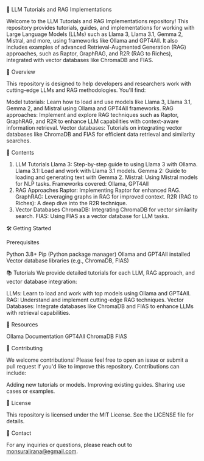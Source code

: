 🤖 LLM Tutorials and RAG Implementations

Welcome to the LLM Tutorials and RAG Implementations repository! This repository provides tutorials, guides, and implementations for working with Large Language Models (LLMs) such as Llama 3, Llama 3.1, Gemma 2, Mistral, and more, using frameworks like Ollama and GPT4All. It also includes examples of advanced Retrieval-Augmented Generation (RAG) approaches, such as Raptor, GraphRAG, and R2R (RAG to Riches), integrated with vector databases like ChromaDB and FIAS.

🚀 Overview

This repository is designed to help developers and researchers work with cutting-edge LLMs and RAG methodologies. You'll find:

Model tutorials: Learn how to load and use models like Llama 3, Llama 3.1, Gemma 2, and Mistral using Ollama and GPT4All frameworks.
RAG approaches: Implement and explore RAG techniques such as Raptor, GraphRAG, and R2R to enhance LLM capabilities with context-aware information retrieval.
Vector databases: Tutorials on integrating vector databases like ChromaDB and FIAS for efficient data retrieval and similarity searches.

📄 Contents
1. LLM Tutorials
Llama 3: Step-by-step guide to using Llama 3 with Ollama.
Llama 3.1: Load and work with Llama 3.1 models.
Gemma 2: Guide to loading and generating text with Gemma 2.
Mistral: Using Mistral models for NLP tasks.
Frameworks covered: Ollama, GPT4All
2. RAG Approaches
Raptor: Implementing Raptor for enhanced RAG.
GraphRAG: Leveraging graphs in RAG for improved context.
R2R (RAG to Riches): A deep dive into the R2R technique.
3. Vector Databases
ChromaDB: Integrating ChromaDB for vector similarity search.
FIAS: Using FIAS as a vector database for LLM tasks.

🛠️ Getting Started

Prerequisites

Python 3.8+
Pip (Python package manager)
Ollama and GPT4All installed
Vector database libraries (e.g., ChromaDB, FIAS)

📚 Tutorials
We provide detailed tutorials for each LLM, RAG approach, and vector database integration:

LLMs: Learn to load and work with top models using Ollama and GPT4All.
RAG: Understand and implement cutting-edge RAG techniques.
Vector Databases: Integrate databases like ChromaDB and FIAS to enhance LLMs with retrieval capabilities.

🔗 Resources

Ollama Documentation
GPT4All
ChromaDB
FIAS

🤝 Contributing

We welcome contributions! Please feel free to open an issue or submit a pull request if you'd like to improve this repository. Contributions can include:

Adding new tutorials or models.
Improving existing guides.
Sharing use cases or examples.

📄 License

This repository is licensed under the MIT License. See the LICENSE file for details.

📧 Contact

For any inquiries or questions, please reach out to monsuralirana@egmail.com.


